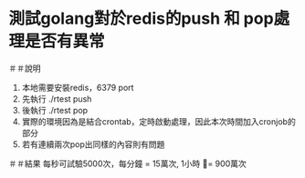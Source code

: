 測試golang對於redis的push 和 pop處理是否有異常
====

＃＃說明
1. 本地需要安裝redis，6379 port
2. 先執行 ./rtest push
3. 後執行 ./rtest pop
4. 實際的環境因為是結合crontab，定時啟動處理，因此本次時間加入cronjob的部分
5. 若有連續兩次pop出同樣的內容則有問題


＃＃結果
每秒可試驗5000次，每分鐘 = 15萬次, 1小時 = 900萬次

